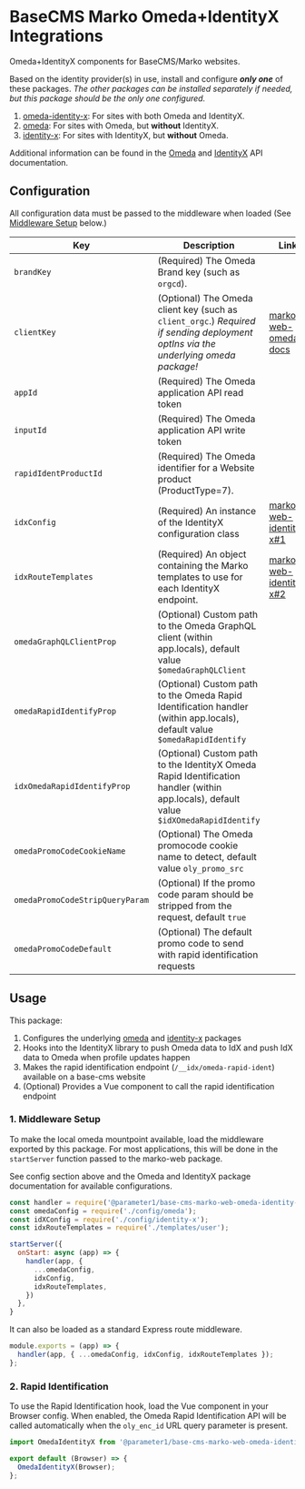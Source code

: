 # BaseCMS Marko Omeda+IdentityX Integrations
Omeda+IdentityX components for BaseCMS/Marko websites.

Based on the identity provider(s) in use, install and configure ***only one*** of these packages. *The other packages can be installed separately if needed, but this package should be the only one configured.*

1. [omeda-identity-x](../marko-web-omeda-identity-x): For sites with both Omeda and IdentityX.
2. [omeda](../marko-web-omeda): For sites with Omeda, but **without** IdentityX.
3. [identity-x](../marko-web-identity-x): For sites with IdentityX, but **without** Omeda.

Additional information can be found in the [Omeda](https://training.omeda.com/knowledge-base/api-overview/) and [IdentityX](https://docs.parameter1.com/identity-x) API documentation.

## Configuration
All configuration data must be passed to the middleware when loaded (See [Middleware Setup](#1-middleware-setup) below.)

| Key | Description | Link
| - | - | - |
| `brandKey` | (Required) The Omeda Brand key (such as `orgcd`).
| `clientKey` | (Optional) The Omeda client key (such as `client_orgc`.) *Required if sending deployment optIns via the underlying omeda package!* | [marko-web-omeda docs](../marko-web-omeda)
| `appId` | (Required) The Omeda application API read token
| `inputId` | (Required) The Omeda application API write token
| `rapidIdentProductId` | (Required) The Omeda identifier for a Website product (ProductType=7).
| `idxConfig` | (Required) An instance of the IdentityX configuration class | [marko-web-identity-x#1](../marko-web-identity-x/config.js)
| `idxRouteTemplates` | (Required) An object containing the Marko templates to use for each IdentityX endpoint. | [marko-web-identity-x#2](../marko-web-identity-x/index.js)
| `omedaGraphQLClientProp` | (Optional) Custom path to the Omeda GraphQL client (within app.locals), default value `$omedaGraphQLClient`
| `omedaRapidIdentifyProp` | (Optional) Custom path to the Omeda Rapid Identification handler (within app.locals), default value `$omedaRapidIdentify`
| `idxOmedaRapidIdentifyProp` | (Optional) Custom path to the IdentityX Omeda Rapid Identification handler (within app.locals), default value `$idXOmedaRapidIdentify`
| `omedaPromoCodeCookieName` | (Optional) The Omeda promocode cookie name to detect, default value `oly_promo_src`
| `omedaPromoCodeStripQueryParam` | (Optional) If the promo code param should be stripped from the request, default `true`
| `omedaPromoCodeDefault` | (Optional) The default promo code to send with rapid identification requests

## Usage
This package:
1. Configures the underlying [omeda](../marko-web-omeda) and [identity-x](../marko-web-identity-x) packages
2. Hooks into the IdentityX library to push Omeda data to IdX and push IdX data to Omeda when profile updates happen
3. Makes the rapid identification endpoint (`/__idx/omeda-rapid-ident`) available on a base-cms website
4. (Optional) Provides a Vue component to call the rapid identification endpoint

### 1. Middleware Setup
To make the local omeda mountpoint available, load the middleware exported by this package. For most applications, this will be done in the `startServer` function passed to the marko-web package.

See config section above and the Omeda and IdentityX package documentation for available configurations.

```js
const handler = require('@parameter1/base-cms-marko-web-omeda-identity-x');
const omedaConfig = require('./config/omeda');
const idXConfig = require('./config/identity-x');
const idxRouteTemplates = require('./templates/user');

startServer({
  onStart: async (app) => {
    handler(app, {
      ...omedaConfig,
      idxConfig,
      idxRouteTemplates,
    })
  },
}
```

It can also be loaded as a standard Express route middleware.
```js
module.exports = (app) => {
  handler(app, { ...omedaConfig, idxConfig, idxRouteTemplates });
};
```

### 2. Rapid Identification

To use the Rapid Identification hook, load the Vue component in your Browser config. When enabled, the Omeda Rapid Identification API will be called automatically when the `oly_enc_id` URL query parameter is present.
```js
import OmedaIdentityX from '@parameter1/base-cms-marko-web-omeda-identity-x/browser';

export default (Browser) => {
  OmedaIdentityX(Browser);
};
```
